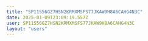 ```yaml
---
title: "SP11S56GZ7HSN2KRMXMSFS77JKAW9H8A6CAHG4N3C"
date: 2025-01-09T23:09:19.557Z
user: SP11S56GZ7HSN2KRMXMSFS77JKAW9H8A6CAHG4N3C
layout: "users"
---
```

    